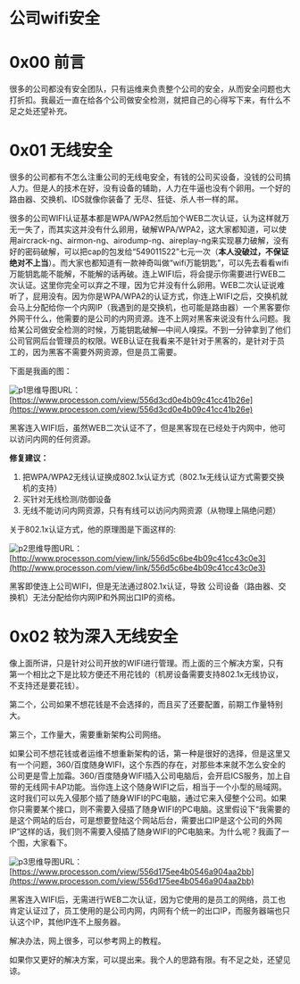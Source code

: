 # 公司wifi安全

0x00 前言
=====

很多的公司都没有安全团队，只有运维来负责整个公司的安全，从而安全问题也大打折扣。我最近一直在给各个公司做安全检测，就把自己的心得写下来，有什么不足之处还望补充。

0x01 无线安全
=====

很多的公司都有不怎么注重公司的无线电安全，有钱的公司买设备，没钱的公司搞人力。但是人的技术在好，没有设备的辅助，人力在牛逼也没有个卵用。一个好的路由器、交换机、IDS就像你装备了 无尽、狂徒、杀人书一样的屌。

很多的公司WIFI认证基本都是WPA/WPA2然后加个WEB二次认证，认为这样就万无一失了，而其实这并没有什么卵用，破解WPA/WPA2，这大家都知道，可以使用aircrack-ng、airmon-ng、airodump-ng、aireplay-ng来实现暴力破解，没有好的密码破解，可以把cap的包发给“549011522”七元一次（**本人没破过，不保证绝对不上当**）。而大家也都知道有一款神奇叫做“wifi万能钥匙”，可以先去看看wifi万能钥匙能不能解，不能解的话再破。连上WIFI后，将会提示你需要进行WEB二次认证。这里你完全可以弃之不理，因为它并没有什么卵用。WEB二次认证说难听了，屁用没有。因为你是WPA/WPA2的认证方式，你连上WIFI之后，交换机就会马上分配给你一个内网IP（我遇到的是交换机，也可能是路由器）一个黑客要你外网干什么，他需要的是公司的内网资源。连不上网对黑客来说没有什么问题。我给某公司做安全检测的时候，万能钥匙破解—中间人嗅探。不到一分钟拿到了他们公司官网后台管理员的权限。WEB认证在我看来不是针对于黑客的，是针对于员工的，因为黑客不需要外网资源，但是员工需要。

下面是我画的图：

![p1](http://drops.javaweb.org/uploads/images/f9df6d0c62c242691dc802836405c0ded2273650.jpg)思维导图URL：[https://www.processon.com/view/556d3cd0e4b09c41cc41b26e](https://www.processon.com/view/556d3cd0e4b09c41cc41b26e)

黑客连入WIFI后，虽然WEB二次认证不了，但是黑客现在已经处于内网中，他可以访问内网的任何资源。

**修复建议：**

1.  把WPA/WPA2无线认证换成802.1x认证方式（802.1x无线认证方式需要交换机的支持）
2.  买针对无线检测/防御设备
3.  无线不能访问内网资源，只有有线可以访问内网资源（从物理上隔绝问题）

关于802.1x认证方式，他的原理图是下面这样的:

![p2](http://drops.javaweb.org/uploads/images/ba4fbd0711a3b250cd5efa5540bccd311a6d111d.jpg)思维导图URL：[http://www.processon.com/view/link/556d5c6be4b09c41cc43c0e3](http://www.processon.com/view/link/556d5c6be4b09c41cc43c0e3)

黑客即使连上公司WIFI，但是无法通过802.1x认证，导致 公司设备（路由器、交换机）无法分配给你内网IP和外网出口IP的资格。

0x02 较为深入无线安全
=====

像上面所讲，只是针对公司开放的WIFI进行管理。而上面的三个解决方案，只有第一个相比之下是比较方便还不用花钱的（机房设备需要支持802.1x无线协议，不支持还是要花钱）。

第二个，公司如果不想花钱是不会选择的，而且买了还要配置，前期工作量特别大。

第三个，工作量大，需要重新架构公司网络。

如果公司不想花钱或者运维不想重新架构的话，第一种是很好的选择，但是这里又有一个问题，360/百度随身WIFI，这个东西的存在，对那些本来就不怎么安全的公司更是雪上加霜。360/百度随身WIFI插入公司电脑后，会开启ICS服务，加上自带的无线网卡AP功能。当你连上这个随身WIFI之后，相当于一个小型的局域网。这时我们可以先入侵那个插了随身WIFI的PC电脑，通过它来入侵整个公司。如果你只需要某个接口，则不需要入侵插了随身WIFI的PC电脑。这里假设下“我需要的是这个网站的后台，可是想要登陆这个网站后台，需要出口IP是这个公司的外网IP”这样的话，我们则不需要入侵插了随身WIFI的PC电脑来。为什么呢？我画了一个图，大家看下。

![p3](http://drops.javaweb.org/uploads/images/14cf99f7575f7252702ee669830997e0bc95d045.jpg)思维导图URL：[https://www.processon.com/view/556d175ee4b0546a904aa2bb](https://www.processon.com/view/556d175ee4b0546a904aa2bb)

黑客连入WIFI后，无需进行WEB二次认证，因为它使用的是员工的网络，员工也肯定认证过了，员工使用的是公司内网，内网有个统一的出口IP，而服务器端也只认这个IP，其他IP连不上服务器。

解决办法，网上很多，可以参考网上的教程。

如果你又更好的解决方案，可以提出来。我个人的思路有限。有不足之处，还望见谅。